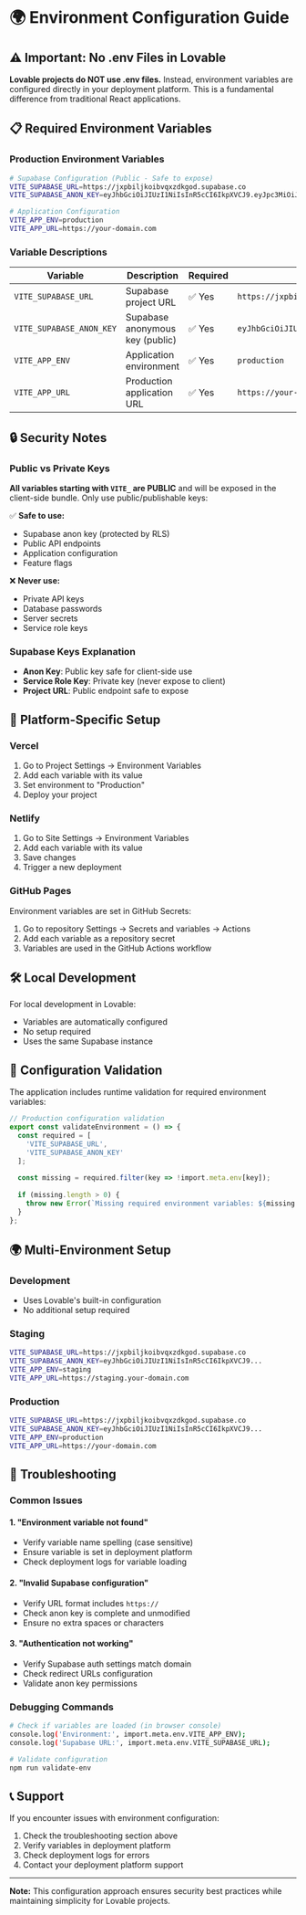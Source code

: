 # 🌍 Environment Configuration Guide

## ⚠️ Important: No .env Files in Lovable

**Lovable projects do NOT use .env files.** Instead, environment variables are configured directly in your deployment platform. This is a fundamental difference from traditional React applications.

## 📋 Required Environment Variables

### Production Environment Variables

```bash
# Supabase Configuration (Public - Safe to expose)
VITE_SUPABASE_URL=https://jxpbiljkoibvqxzdkgod.supabase.co
VITE_SUPABASE_ANON_KEY=eyJhbGciOiJIUzI1NiIsInR5cCI6IkpXVCJ9.eyJpc3MiOiJzdXBhYmFzZSIsInJlZiI6Imp4cGJpbGprb2lidnF4emRrZ29kIiwicm9sZSI6ImFub24iLCJpYXQiOjE3NTM0NzEzMDksImV4cCI6MjA2OTA0NzMwOX0.ls7b6Dh5Go0nQYP6Sjv1c_IxPXEv8MC5RQEpH91Z_V8

# Application Configuration
VITE_APP_ENV=production
VITE_APP_URL=https://your-domain.com
```

### Variable Descriptions

| Variable | Description | Required | Example |
|----------|-------------|----------|---------|
| `VITE_SUPABASE_URL` | Supabase project URL | ✅ Yes | `https://jxpbiljkoibvqxzdkgod.supabase.co` |
| `VITE_SUPABASE_ANON_KEY` | Supabase anonymous key (public) | ✅ Yes | `eyJhbGciOiJIUzI1NiIsInR5cCI6IkpXVCJ9...` |
| `VITE_APP_ENV` | Application environment | ✅ Yes | `production` |
| `VITE_APP_URL` | Production application URL | ✅ Yes | `https://your-domain.com` |

## 🔒 Security Notes

### Public vs Private Keys

**All variables starting with `VITE_` are PUBLIC** and will be exposed in the client-side bundle. Only use public/publishable keys:

✅ **Safe to use:**
- Supabase anon key (protected by RLS)
- Public API endpoints
- Application configuration
- Feature flags

❌ **Never use:**
- Private API keys
- Database passwords
- Server secrets
- Service role keys

### Supabase Keys Explanation

- **Anon Key**: Public key safe for client-side use
- **Service Role Key**: Private key (never expose to client)
- **Project URL**: Public endpoint safe to expose

## 🚀 Platform-Specific Setup

### Vercel
1. Go to Project Settings → Environment Variables
2. Add each variable with its value
3. Set environment to "Production"
4. Deploy your project

### Netlify
1. Go to Site Settings → Environment Variables
2. Add each variable with its value
3. Save changes
4. Trigger a new deployment

### GitHub Pages
Environment variables are set in GitHub Secrets:
1. Go to repository Settings → Secrets and variables → Actions
2. Add each variable as a repository secret
3. Variables are used in the GitHub Actions workflow

## 🛠️ Local Development

For local development in Lovable:
- Variables are automatically configured
- No setup required
- Uses the same Supabase instance

## 🔧 Configuration Validation

The application includes runtime validation for required environment variables:

```typescript
// Production configuration validation
export const validateEnvironment = () => {
  const required = [
    'VITE_SUPABASE_URL',
    'VITE_SUPABASE_ANON_KEY'
  ];
  
  const missing = required.filter(key => !import.meta.env[key]);
  
  if (missing.length > 0) {
    throw new Error(`Missing required environment variables: ${missing.join(', ')}`);
  }
};
```

## 🌍 Multi-Environment Setup

### Development
- Uses Lovable's built-in configuration
- No additional setup required

### Staging
```bash
VITE_SUPABASE_URL=https://jxpbiljkoibvqxzdkgod.supabase.co
VITE_SUPABASE_ANON_KEY=eyJhbGciOiJIUzI1NiIsInR5cCI6IkpXVCJ9...
VITE_APP_ENV=staging
VITE_APP_URL=https://staging.your-domain.com
```

### Production
```bash
VITE_SUPABASE_URL=https://jxpbiljkoibvqxzdkgod.supabase.co
VITE_SUPABASE_ANON_KEY=eyJhbGciOiJIUzI1NiIsInR5cCI6IkpXVCJ9...
VITE_APP_ENV=production
VITE_APP_URL=https://your-domain.com
```

## 🚨 Troubleshooting

### Common Issues

#### 1. "Environment variable not found"
- Verify variable name spelling (case sensitive)
- Ensure variable is set in deployment platform
- Check deployment logs for variable loading

#### 2. "Invalid Supabase configuration"
- Verify URL format includes `https://`
- Check anon key is complete and unmodified
- Ensure no extra spaces or characters

#### 3. "Authentication not working"
- Verify Supabase auth settings match domain
- Check redirect URLs configuration
- Validate anon key permissions

### Debugging Commands

```bash
# Check if variables are loaded (in browser console)
console.log('Environment:', import.meta.env.VITE_APP_ENV);
console.log('Supabase URL:', import.meta.env.VITE_SUPABASE_URL);

# Validate configuration
npm run validate-env
```

## 📞 Support

If you encounter issues with environment configuration:
1. Check the troubleshooting section above
2. Verify variables in deployment platform
3. Check deployment logs for errors
4. Contact your deployment platform support

---

**Note:** This configuration approach ensures security best practices while maintaining simplicity for Lovable projects.